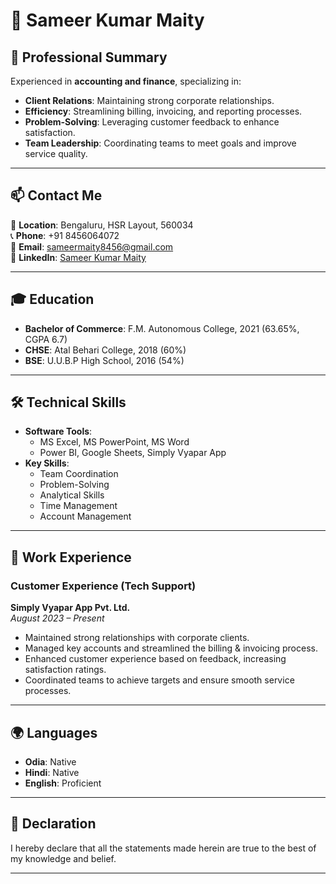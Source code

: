 # 💼 Sameer Kumar Maity  

## 🌟 Professional Summary  
Experienced in **accounting and finance**, specializing in:  
- **Client Relations**: Maintaining strong corporate relationships.  
- **Efficiency**: Streamlining billing, invoicing, and reporting processes.  
- **Problem-Solving**: Leveraging customer feedback to enhance satisfaction.  
- **Team Leadership**: Coordinating teams to meet goals and improve service quality.  

---

## 📫 Contact Me  
📍 **Location**: Bengaluru, HSR Layout, 560034  
📞 **Phone**: +91 8456064072  
📧 **Email**: [sameermaity8456@gmail.com](mailto:sameermaity8456@gmail.com)  
🔗 **LinkedIn**: [Sameer Kumar Maity](https://www.linkedin.com/in/sameer-kumar-maity-4a267b222)  

---

## 🎓 Education  
- **Bachelor of Commerce**: F.M. Autonomous College, 2021 (63.65%, CGPA 6.7)  
- **CHSE**: Atal Behari College, 2018 (60%)  
- **BSE**: U.U.B.P High School, 2016 (54%)  

---

## 🛠️ Technical Skills  
- **Software Tools**:  
  - MS Excel, MS PowerPoint, MS Word  
  - Power BI, Google Sheets, Simply Vyapar App  
- **Key Skills**:  
  - Team Coordination  
  - Problem-Solving  
  - Analytical Skills  
  - Time Management  
  - Account Management  

---

## 🏢 Work Experience  
### **Customer Experience (Tech Support)**  
**Simply Vyapar App Pvt. Ltd.**  
_August 2023 – Present_  
- Maintained strong relationships with corporate clients.  
- Managed key accounts and streamlined the billing & invoicing process.  
- Enhanced customer experience based on feedback, increasing satisfaction ratings.  
- Coordinated teams to achieve targets and ensure smooth service processes.  

---

## 🌍 Languages  
- **Odia**: Native  
- **Hindi**: Native  
- **English**: Proficient  

---

## 📝 Declaration  
I hereby declare that all the statements made herein are true to the best of my knowledge and belief.  

---
